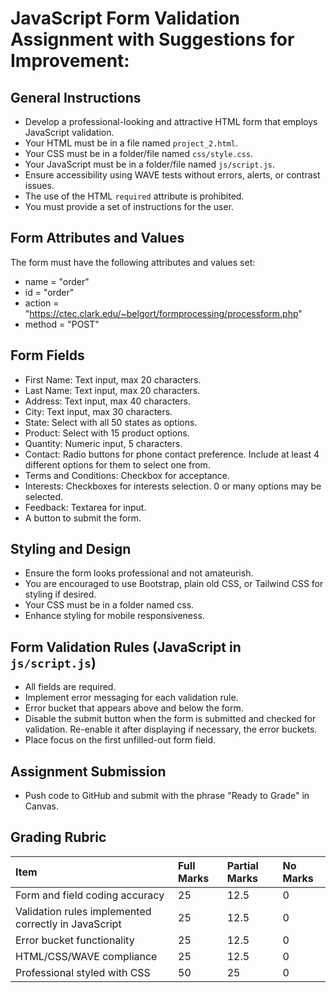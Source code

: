 # JavaScript Form Validation Assignment with Suggestions for Improvement:

## General Instructions

- Develop a professional-looking and attractive HTML form that employs JavaScript validation.
- Your HTML must be in a file named `project_2.html`.
- Your CSS must be in a folder/file named `css/style.css`.
- Your JavaScript must be in a folder/file named `js/script.js`.
- Ensure accessibility using WAVE tests without errors, alerts, or contrast issues.
- The use of the HTML `required` attribute is prohibited.
- You must provide a set of instructions for the user.

## Form Attributes and Values

The form must have the following attributes and values set:

- name = "order"
- id = "order"
- action = "https://ctec.clark.edu/~belgort/formprocessing/processform.php"
- method = "POST"

## Form Fields

- First Name: Text input, max 20 characters.
- Last Name: Text input, max 20 characters.
- Address: Text input, max 40 characters.
- City: Text input, max 30 characters.
- State: Select with all 50 states as options.
- Product: Select with 15 product options.
- Quantity: Numeric input, 5 characters.
- Contact: Radio buttons for phone contact preference. Include at least 4 different options for them to select one from.
- Terms and Conditions: Checkbox for acceptance.
- Interests: Checkboxes for interests selection. 0 or many options may be selected.
- Feedback: Textarea for input.
- A button to submit the form.

## Styling and Design

- Ensure the form looks professional and not amateurish.
- You are encouraged to use Bootstrap, plain old CSS, or Tailwind CSS for styling if desired.
- Your CSS must be in a folder named css.
- Enhance styling for mobile responsiveness.

## Form Validation Rules (JavaScript in `js/script.js`)

- All fields are required.
- Implement error messaging for each validation rule.
- Error bucket that appears above and below the form.
- Disable the submit button when the form is submitted and checked for validation. Re-enable it after displaying if necessary, the error buckets.
- Place focus on the first unfilled-out form field.

## Assignment Submission

- Push code to GitHub and submit with the phrase "Ready to Grade" in Canvas.

## Grading Rubric

| Item                                                 | Full Marks | Partial Marks | No Marks |
|:-----------------------------------------------------|:-----------|:--------------|:---------|
| Form and field coding accuracy                       | 25         | 12.5          | 0        |
| Validation rules implemented correctly in JavaScript | 25         | 12.5          | 0        |
| Error bucket functionality                           | 25         | 12.5          | 0        |
| HTML/CSS/WAVE compliance                             | 25         | 12.5          | 0        |
| Professional styled with CSS                         | 50         | 25            | 0        |
